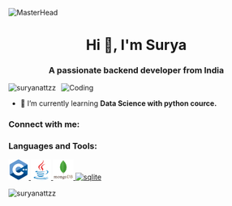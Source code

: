 ![MasterHead](https://cdn.dribbble.com/users/50886/screenshots/2710024/coding.gif)

<h1 align="center">Hi 👋, I'm Surya</h1>
<h3 align="center">A passionate backend developer from India</h3>

<img align="right" alt="Coding" width="400" src="https://media4.giphy.com/media/qgQUggAC3Pfv687qPC/giphy.gif?cid=ecf05e47oi6ggx0w92taky2ilso2m6erizyeqtcliw9ennws&rid=giphy.gif&ct=g">

<p align="left"> <img src="https://komarev.com/ghpvc/?username=suryanattzz&label=Profile%20views&color=0e75b6&style=flat" alt="suryanattzz" /> </p>

- 🌱 I’m currently learning **Data Science with python cource.**

<h3 align="left">Connect with me:</h3>
<p align="left">
</p>

<h3 align="left">Languages and Tools:</h3>
<p align="left"> <a href="https://www.w3schools.com/cpp/" target="_blank" rel="noreferrer"> <img src="https://raw.githubusercontent.com/devicons/devicon/master/icons/cplusplus/cplusplus-original.svg" alt="cplusplus" width="40" height="40"/> </a> <a href="https://www.java.com" target="_blank" rel="noreferrer"> <img src="https://raw.githubusercontent.com/devicons/devicon/master/icons/java/java-original.svg" alt="java" width="40" height="40"/> </a> <a href="https://www.mongodb.com/" target="_blank" rel="noreferrer"> <img src="https://raw.githubusercontent.com/devicons/devicon/master/icons/mongodb/mongodb-original-wordmark.svg" alt="mongodb" width="40" height="40"/> </a> <a href="https://www.sqlite.org/" target="_blank" rel="noreferrer"> <img src="https://www.vectorlogo.zone/logos/sqlite/sqlite-icon.svg" alt="sqlite" width="40" height="40"/> </a> </p>

<p><img align="center" src="https://github-readme-stats.vercel.app/api/top-langs?username=suryanattzz&show_icons=true&locale=en&layout=compact" alt="suryanattzz" /></p>
